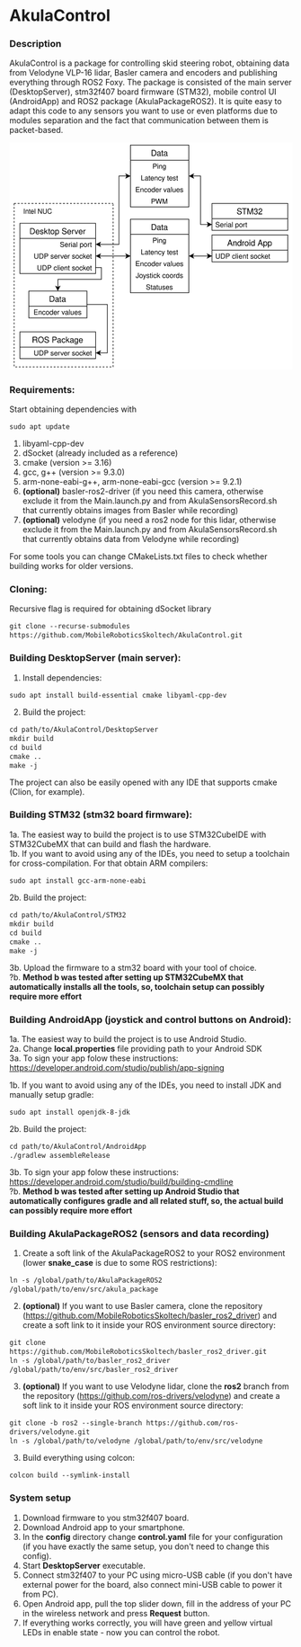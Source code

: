 # AkulaControl

### Description

AkulaControl is a package for controlling skid steering robot, obtaining data from Velodyne VLP-16 lidar, Basler camera and encoders and publishing everything through ROS2 Foxy. The package is consisted of the main server (DesktopServer), stm32f407 board firmware (STM32), mobile control UI (AndroidApp) and ROS2 package (AkulaPackageROS2). It is quite easy to adapt this code to any sensors you want to use or even platforms due to modules separation and the fact that communication between them is packet-based.

![alt text](https://github.com/MobileRoboticsSkoltech/AkulaControl/blob/assets/Architecture.png)

### Requirements:
Start obtaining dependencies with

```
sudo apt update
```
1. libyaml-cpp-dev
2. dSocket (already included as a reference)
3. cmake (version >= 3.16)
4. gcc, g++ (version >= 9.3.0)
5. arm-none-eabi-g++, arm-none-eabi-gcc (version >= 9.2.1)
6. **(optional)** basler-ros2-driver (if you need this camera, otherwise exclude it from the Main.launch.py and from AkulaSensorsRecord.sh that currently obtains images from Basler while recording)
7. **(optional)** velodyne (if you need a ros2 node for this lidar, otherwise exclude it from the Main.launch.py and from AkulaSensorsRecord.sh that currently obtains data from Velodyne while recording)

For some tools you can change CMakeLists.txt files to check whether building works for older versions.

### Cloning:
Recursive flag is required for obtaining dSocket library
```
git clone --recurse-submodules https://github.com/MobileRoboticsSkoltech/AkulaControl.git
```

### Building DesktopServer (main server):
1. Install dependencies:

```
sudo apt install build-essential cmake libyaml-cpp-dev
```
2. Build the project:

```
cd path/to/AkulaControl/DesktopServer
mkdir build
cd build
cmake ..
make -j
```
The project can also be easily opened with any IDE that supports cmake (Clion, for example).

### Building STM32 (stm32 board firmware):
1a. The easiest way to build the project is to use STM32CubeIDE with STM32CubeMX that can build and flash the hardware. <br>
1b. If you want to avoid using any of the IDEs, you need to setup a toolchain for cross-compilation. For that obtain ARM compilers:

```
sudo apt install gcc-arm-none-eabi
```
2b. Build the project:

```
cd path/to/AkulaControl/STM32
mkdir build
cd build
cmake ..
make -j
```
3b. Upload the firmware to a stm32 board with your tool of choice. <br>
?b. **Method b was tested after setting up STM32CubeMX that automatically installs all the tools, so, toolchain setup can possibly require more effort**

### Building AndroidApp (joystick and control buttons on Android):
1a. The easiest way to build the project is to use Android Studio. <br>
2a. Change **local.properties** file providing path to your Android SDK <br>
3a. To sign your app folow these instructions: https://developer.android.com/studio/publish/app-signing

1b. If you want to avoid using any of the IDEs, you need to install JDK and manually setup gradle:
```
sudo apt install openjdk-8-jdk
```
2b. Build the project:

```
cd path/to/AkulaControl/AndroidApp
./gradlew assembleRelease
```
3b. To sign your app folow these instructions: https://developer.android.com/studio/build/building-cmdline <br>
?b. **Method b was tested after setting up Android Studio that automatically configures gradle and all related stuff, so, the actual build can possibly require more effort**

### Building AkulaPackageROS2 (sensors and data recording)

1. Create a soft link of the AkulaPackageROS2 to your ROS2 environment (lower **snake_case** is due to some ROS restrictions):

```
ln -s /global/path/to/AkulaPackageROS2 /global/path/to/env/src/akula_package
```
2. **(optional)** If you want to use Basler camera, clone the repository (https://github.com/MobileRoboticsSkoltech/basler_ros2_driver) and create a soft link to it inside your ROS environment source directory:

```
git clone https://github.com/MobileRoboticsSkoltech/basler_ros2_driver.git
ln -s /global/path/to/basler_ros2_driver /global/path/to/env/src/basler_ros2_driver
```
3. **(optional)** If you want to use Velodyne lidar, clone the **ros2** branch from the repository (https://github.com/ros-drivers/velodyne) and create a soft link to it inside your ROS environment source directory:

```
git clone -b ros2 --single-branch https://github.com/ros-drivers/velodyne.git
ln -s /global/path/to/velodyne /global/path/to/env/src/velodyne
```
3. Build everything using colcon:

```
colcon build --symlink-install
```

### System setup

1. Download firmware to you stm32f407 board.
2. Download Android app to your smartphone.
3. In the **config** directory change **control.yaml** file for your configuration (if you have exactly the same setup, you don't need to change this config).
4. Start **DesktopServer** executable.
5. Connect stm32f407 to your PC using micro-USB cable (if you don't have external power for the board, also connect mini-USB cable to power it from PC).
6. Open Android app, pull the top slider down, fill in the address of your PC in the wireless network and press **Request** button.
7. If everything works correctly, you will have green and yellow virtual LEDs in enable state - now you can control the robot.
